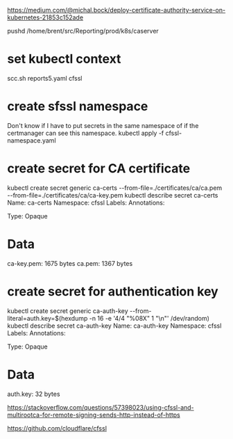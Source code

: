 https://medium.com/@michal.bock/deploy-certificate-authority-service-on-kubernetes-21853c152ade

pushd /home/brent/src/Reporting/prod/k8s/caserver
# set kubectl context
scc.sh reports5.yaml cfssl

#  create sfssl namespace
Don't know if I have to put secrets in the same namespace of if the certmanager can see this namespace.
kubectl apply -f cfssl-namespace.yaml

# create secret for CA certificate
kubectl create secret generic ca-certs --from-file=./certificates/ca/ca.pem --from-file=./certificates/ca/ca-key.pem
kubectl describe secret ca-certs
Name:         ca-certs
Namespace:    cfssl
Labels:       <none>
Annotations:  <none>

Type:  Opaque

Data
====
ca-key.pem:  1675 bytes
ca.pem:      1367 bytes

# create secret for authentication key
kubectl create secret generic ca-auth-key --from-literal=auth.key=$(hexdump -n 16 -e '4/4 "%08X" 1 "\n"' /dev/random)
kubectl describe secret ca-auth-key
Name:         ca-auth-key
Namespace:    cfssl
Labels:       <none>
Annotations:  <none>

Type:  Opaque

Data
====
auth.key:  32 bytes


https://stackoverflow.com/questions/57398023/using-cfssl-and-multirootca-for-remote-signing-sends-http-instead-of-https

https://github.com/cloudflare/cfssl




